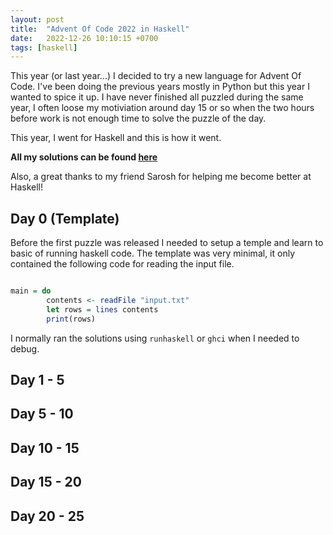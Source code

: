 ```yaml
---
layout: post
title:  "Advent Of Code 2022 in Haskell"
date:   2022-12-26 10:10:15 +0700
tags: [haskell]
---
```


This year (or last year...) I decided to try a new language for Advent Of Code.
I've been doing the previous years mostly in Python but this year I wanted to spice it up.
I have never finished all puzzled during the same year, I often loose my motiviation around day 15 or so when the two hours before work is not enough time to solve the puzzle of the day.

This year, I went for Haskell and this is how it went.

**All my solutions can be found [here](https://github.com/mile95/aoc22)**

Also, a great thanks to my friend Sarosh for helping me become better at Haskell!

## Day 0 (Template)

Before the first puzzle was released I needed to setup a temple and learn to basic of running haskell code.
The template was very minimal, it only contained the following code for reading the input file.

```haskell

main = do
        contents <- readFile "input.txt"
        let rows = lines contents
        print(rows)
```

I normally ran the solutions using `runhaskell` or `ghci` when I needed to debug. 

## Day 1 - 5 


## Day 5 - 10


## Day 10 - 15


## Day 15 - 20


## Day 20 - 25
